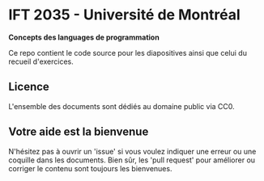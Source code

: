 # IFT 2035 - Université de Montréal
**Concepts des languages de programmation**

Ce repo contient le code source pour les diapositives ainsi que celui du recueil d'exercices.

## Licence
L'ensemble des documents sont dédiés au domaine public via CC0.

## Votre aide est la bienvenue
N'hésitez pas à ouvrir un 'issue' si vous voulez indiquer une erreur ou une coquille dans les documents. Bien sûr, les 'pull request' pour améliorer ou corriger le contenu sont toujours les bienvenues.
